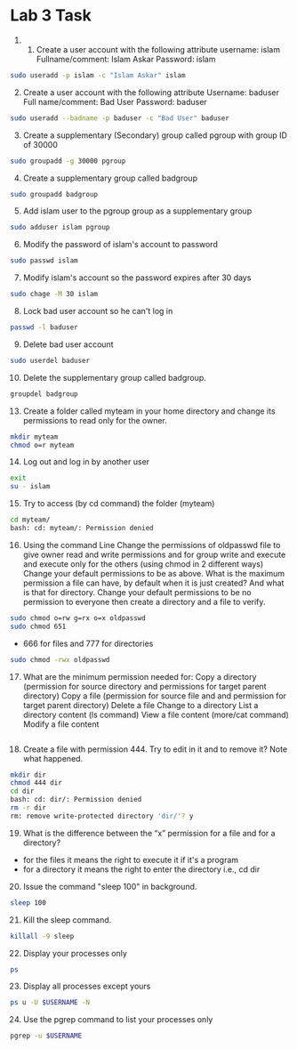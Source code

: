 # Lab 3 Task

1. 1. Create a user account with the following attribute
	username: islam
	Fullname/comment: Islam Askar
	Password: islam
```bash
sudo useradd -p islam -c "Islam Askar" islam
```

2. Create a user account with the following attribute
	Username: baduser
	Full name/comment: Bad User
	Password: baduser
```bash
sudo useradd --badname -p baduser -c "Bad User" baduser
```

3. Create a supplementary (Secondary) group called pgroup with group ID of 30000
```bash
sudo groupadd -g 30000 pgroup
```

4. Create a supplementary group called badgroup
```bash
sudo groupadd badgroup
```

5. Add islam user to the pgroup group as a supplementary group
```bash
sudo adduser islam pgroup
```

6. Modify the password of islam's account to password
```bash
sudo passwd islam
```

7. Modify islam's account so the password expires after 30 days
```bash
sudo chage -M 30 islam
```

8. Lock bad user account so he can't log in
```bash
passwd -l baduser
```

9. Delete bad user account
```bash
sudo userdel baduser
```

10. Delete the supplementary group called badgroup.
```bash
groupdel badgroup
```

13. Create a folder called myteam in your home directory and change its permissions to read only for the owner.
```bash
mkdir myteam
chmod o=r myteam
```

14. Log out and log in by another user
```bash
exit
su - islam
```

15. Try to access (by cd command) the folder (myteam)
```bash
cd myteam/
bash: cd: myteam/: Permission denied
```

16. Using the command Line
	Change the permissions of oldpasswd file to give owner read and write permissions and for group write and execute and execute only for the others (using chmod in 2 different ways)
	Change your default permissions to be as above.
	What is the maximum permission a file can have, by default when it is just created? And what is that for directory.
	Change your default permissions to be no permission to everyone then create a directory and a file to verify.

```bash
sudo chmod o=rw g=rx o=x oldpasswd
sudo chmod 651
```
- 666 for files and 777 for directories 
```bash
sudo chmod -rwx oldpasswd
```
17. What are the minimum permission needed for:
	Copy a directory (permission for source directory and permissions for target parent directory)
	Copy a file (permission for source file and and permission for target parent directory)
	Delete a file
	Change to a directory
	List a directory content (ls command)
	View a file content (more/cat command)
	Modify a file content
```bash

```
18. Create a file with permission 444. Try to edit in it and to remove it? Note what happened.
```bash
mkdir dir 
chmod 444 dir
cd dir
bash: cd: dir/: Permission denied
rm -r dir
rm: remove write-protected directory 'dir/'? y 
```

19. What is the difference between the “x” permission for a file and for a directory?
- for the files it means the right to execute it if it's a program
- for a directory it means the right to enter the directory i.e., cd dir

20. Issue the command "sleep 100" in background.
```bash
sleep 100
```
21. Kill the sleep command.
```bash
killall -9 sleep
```
22. Display your processes only
```bash
ps
```
23. Display all processes except yours
```bash
ps u -U $USERNAME -N
```
24. Use the pgrep command to list your processes only

```bash
pgrep -u $USERNAME
```

